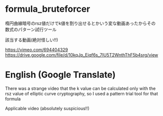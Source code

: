 # formula_bruteforcer
楕円曲線暗号のrsz値だけでk値を割り出せるとかいう変な動画あったからその数式のパターン試行ツール

該当する動画(絶対怪しい!!)

https://vimeo.com/694404329
https://drive.google.com/file/d/10kqJp_Eiqf6s_7IU5T2WnthThF5b4srg/view

# English (Google Translate)

There was a strange video that the k value can be calculated only with the rsz value of elliptic curve cryptography, so I used a pattern trial tool for that formula

Applicable video (absolutely suspicious!!)